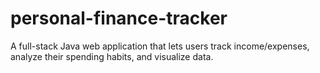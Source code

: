 # personal-finance-tracker
A full-stack Java web application that lets users track income/expenses, analyze their spending habits, and visualize data.
